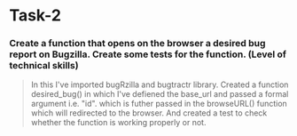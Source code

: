 # Task-2
### Create a function that opens on the browser a desired bug report on Bugzilla. Create some tests for the function. (Level of technical skills)
> In this I've imported bugRzilla and bugtractr library. Created a function desired_bug() in which I've defiened the base_url and passed a formal argument i.e. "id". which is futher passed in the browseURL() function which will redirected to the browser. And created a test to check whether the function is working properly or not.
